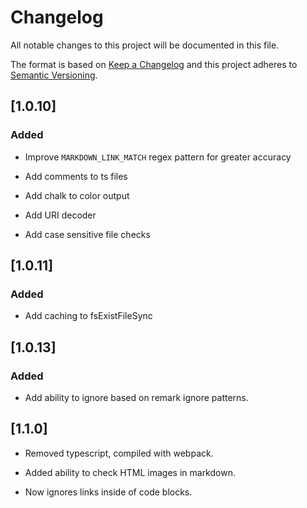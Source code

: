 # Changelog

All notable changes to this project will be documented in this file.

The format is based on [Keep a Changelog](http://keepachangelog.com/)
and this project adheres to [Semantic Versioning](http://semver.org/).

## [1.0.10]

### Added

* Improve `MARKDOWN_LINK_MATCH` regex pattern for greater accuracy

* Add comments to ts files

* Add chalk to color output

* Add URI decoder

* Add case sensitive file checks

## [1.0.11]

### Added

* Add caching to fsExistFileSync

## [1.0.13]

### Added

* Add ability to ignore based on remark ignore patterns.

## [1.1.0]

* Removed typescript, compiled with webpack.

* Added ability to check HTML images in markdown.

* Now ignores links inside of code blocks.

